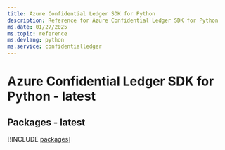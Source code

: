 ```yaml
---
title: Azure Confidential Ledger SDK for Python
description: Reference for Azure Confidential Ledger SDK for Python
ms.date: 01/27/2025
ms.topic: reference
ms.devlang: python
ms.service: confidentialledger
---
```

# Azure Confidential Ledger SDK for Python - latest
## Packages - latest
[!INCLUDE [packages](confidential-ledger-index.md)]